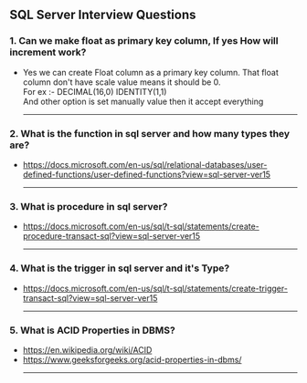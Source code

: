 ## SQL Server Interview Questions

### 1. Can we make float as primary key column, If yes How will increment work?<br/>
- Yes we can create Float column as a primary key column. That float column don't have scale value means it should be 0.<br/>
For ex :- DECIMAL(16,0) IDENTITY(1,1)<br/>
And other option is set manually value then it accept everything<hr/>

### 2. What is the function in sql server and how many types they are?<br/>
- https://docs.microsoft.com/en-us/sql/relational-databases/user-defined-functions/user-defined-functions?view=sql-server-ver15<hr/>

### 3. What is procedure in sql server?<br/>
- https://docs.microsoft.com/en-us/sql/t-sql/statements/create-procedure-transact-sql?view=sql-server-ver15<hr/>

### 4. What is the trigger in sql server and it's Type?<br/>
- https://docs.microsoft.com/en-us/sql/t-sql/statements/create-trigger-transact-sql?view=sql-server-ver15<hr/>

### 5. What is ACID Properties in DBMS?<br/>
- https://en.wikipedia.org/wiki/ACID
- https://www.geeksforgeeks.org/acid-properties-in-dbms/<hr/>

